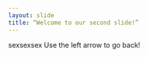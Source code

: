 ```yaml
---
layout: slide
title: “Welcome to our second slide!”
---
```

sexsexsex
Use the left arrow to go back!
